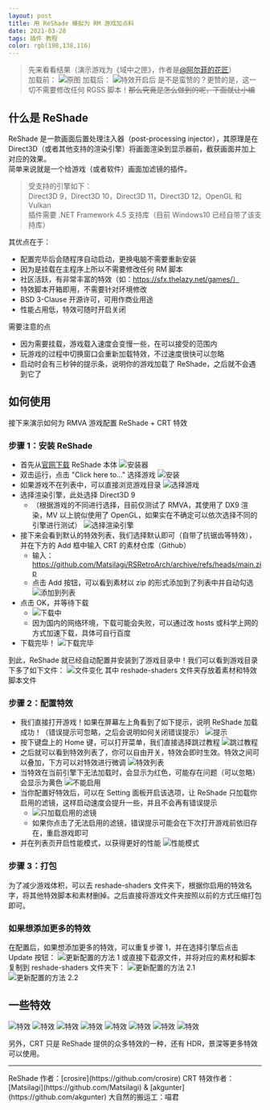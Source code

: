 ```yaml
---
layout: post
title: 用 ReShade 模拟为 RM 游戏加点料
date: 2021-03-28
tags: 插件 教程
color: rgb(198,138,116)
---
```


> 先来看看结果（演示游戏为《域中之匣》，作者是[@阿尔菲的花匠](https://weibo.com/ever0rusheng?from=feed&loc=at&nick=%E9%98%BF%E5%B0%94%E8%8F%B2%E7%9A%84%E8%8A%B1%E5%8C%A0)）  
> 加载前：
> ![原图](/assets/images/reshade_intro/0_原图.png)
> 加载后：
> ![特效开启后](/assets/images/reshade_intro/0_特效开启后.jpg)
> 是不是蛮赞的？更赞的是，这一切不需要修改任何 RGSS 脚本！~~那么究竟是怎么做到的呢，下面就让小编~~

## 什么是 ReShade
ReShade 是一款画面后置处理注入器（post-processing injector），其原理是在 Direct3D（或者其他支持的渲染引擎）将画面渲染到显示器前，截获画面并加上对应的效果。  
简单来说就是一个给游戏（或者软件）画面加滤镜的插件。
> 受支持的引擎如下：  
> Direct3D 9，Direct3D 10，Direct3D 11，Direct3D 12，OpenGL 和 Vulkan  
> 插件需要 .NET Framework 4.5  支持库（目前 Windows10 已经自带了该支持库）  

其优点在于：
- 配置完毕后会随程序自动启动，更换电脑不需要重新安装
- 因为是挂载在主程序上所以不需要修改任何 RM 脚本
- 社区活跃，有非常丰富的特效（如：https://sfx.thelazy.net/games/）
- 特效脚本开箱即用，不需要针对环境修改
- BSD 3-Clause 开源许可，可用作商业用途
- 性能占用低，特效可随时开启关闭

需要注意的点
- 因为需要挂载，游戏载入速度会变慢一些，在可以接受的范围内
- 玩游戏的过程中切换窗口会重新加载特效，不过速度很快可以忽略
- 启动时会有三秒钟的提示条，说明你的游戏加载了 ReShade，之后就不会遇到它了

## 如何使用
接下来演示如何为 RMVA 游戏配置 ReShade + CRT 特效

### 步骤 1：安装 ReShade
- 首先从[官网下载](https://reshade.me/) ReShade 本体
![安装器](/assets/images/reshade_intro/1_Reshade_安装器.jpg)
- 双击运行，点击 "Click here to..." 选择游戏
![安装](/assets/images/reshade_intro/2_安装_Reshade.jpg)
- 如果游戏不在列表中，可以直接浏览游戏目录
![选择游戏](/assets/images/reshade_intro/3_选择游戏.jpg)
- 选择渲染引擎，此处选择 Direct3D 9
  - （根据游戏的不同进行选择，目前仅测试了 RMVA，其使用了 DX9 渲染，MV 以上貌似使用了 OpenGL，如果实在不确定可以依次选择不同的引擎进行测试）
![选择渲染引擎](/assets/images/reshade_intro/4_选择渲染引擎.jpg)
- 接下来会看到默认的特效列表，我们选择默认即可（自带了抗锯齿等特效），并在下方的 Add 框中输入 CRT 的素材仓库（Github）
  - 输入：https://github.com/Matsilagi/RSRetroArch/archive/refs/heads/main.zip
  - 点击 Add 按钮，可以看到素材以 zip 的形式添加到了列表中并自动勾选
    ![添加到列表](/assets/images/reshade_intro/6_添加到列表.jpg)
- 点击 OK，并等待下载
  - ![下载中](/assets/images/reshade_intro/7_下载中.jpg)
  - 因为国内的网络环境，下载可能会失败，可以通过改 hosts 或科学上网的方式加速下载，具体可自行百度
- 下载完毕！
![下载完毕](/assets/images/reshade_intro/8_下载完毕.jpg)

到此，ReShade 就已经自动配置并安装到了游戏目录中！我们可以看到游戏目录下多了如下文件：
![文件变化](/assets/images/reshade_intro/19_Reshade_安装后文件的变化.jpg)
其中 reshade-shaders 文件夹存放着素材和特效脚本文件

### 步骤 2：配置特效
- 我们直接打开游戏！如果在屏幕左上角看到了如下提示，说明 ReShade 加载成功！（错误提示可忽略，之后会说明如何关闭错误提示）
![提示](/assets/images/reshade_intro/12_可以忽略的错误提示.jpg)
- 按下键盘上的 Home 键，可以打开菜单，我们直接选择跳过教程
![跳过教程](/assets/images/reshade_intro/13_跳过教程.jpg)
- 之后就可以看到特效列表了，你可以自由开关，特效会即时生效。特效之间可以叠加，下方可以对特效进行微调
![特效列表](/assets/images/reshade_intro/14_安装后的滤镜列表.jpg)
- 当特效在当前引擎下无法加载时，会显示为红色，可能存在问题（可以忽略）会显示为黄色
![不能启用](/assets/images/reshade_intro/15_一些不能启用的滤镜.jpg)
- 当你配置好特效后，可以在 Setting 面板开启该选项，让 ReShade 只加载你启用的滤镜，这样启动速度会提升一些，并且不会再有错误提示
  - ![只加载启用的滤镜](/assets/images/reshade_intro/16_只加载启用的滤镜.jpg)
  - 如果你点击了无法启用的滤镜，错误提示可能会在下次打开游戏前依旧存在，重启游戏即可
- 并在列表页开启性能模式，以获得更好的性能
![性能模式](/assets/images/reshade_intro/17_性能模式.jpg)
  
### 步骤 3：打包
为了减少游戏体积，可以去 reshade-shaders 文件夹下，根据你启用的特效名字，将其他特效脚本和素材删掉。之后直接将游戏文件夹按照以前的方式压缩打包即可。

### 如果想添加更多的特效
在配置后，如果想添加更多的特效，可以重复步骤 1，并在选择引擎后点击 Update 按钮：
![更新配置的方法 1](/assets/images/reshade_intro/9_更新配置的方法_1.jpg)
或直接下载源文件，并将对应的素材和脚本复制到 reshade-shaders 文件夹下：
![更新配置的方法 2.1](/assets/images/reshade_intro/10_通过下载直接更新配置_1.jpg)
![更新配置的方法 2.2](/assets/images/reshade_intro/10_通过下载直接更新配置_2.jpg)


## 一些特效
![特效](/assets/images/reshade_intro/0_特效开启后.jpg)
![特效](/assets/images/reshade_intro/T01.jpg)
![特效](/assets/images/reshade_intro/T02.jpg)
![特效](/assets/images/reshade_intro/T03.jpg)
![特效](/assets/images/reshade_intro/T04.jpg)
![特效](/assets/images/reshade_intro/T05.jpg)
![特效](/assets/images/reshade_intro/T06.jpg)
![特效](/assets/images/reshade_intro/T07.jpg)

另外，CRT 只是 ReShade 提供的众多特效的一种，还有 HDR，景深等更多特效可以使用。

<hr />
ReShade 作者：[crosire](https://github.com/crosire)  
CRT 特效作者：[Matsilagi](https://github.com/Matsilagi) & [akgunter](https://github.com/akgunter)  
大自然的搬运工：喵君  



